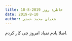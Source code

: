 ```yaml
---
title: خاطره روز 2019-8-10
date: 2019-8-10
author: شعبان محمد حسنی
---
```


اصلا یادم نمیاد امروز چی کار کردم.
